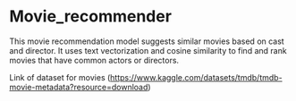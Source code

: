 # Movie_recommender

This movie recommendation model suggests similar movies based on cast and director. It uses text vectorization and cosine similarity to find and rank movies that have common actors or directors.

Link of dataset for movies (https://www.kaggle.com/datasets/tmdb/tmdb-movie-metadata?resource=download)
